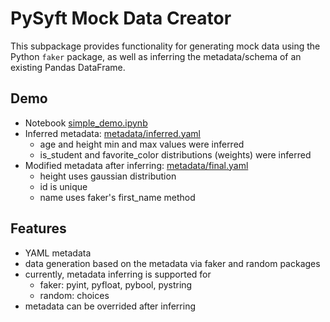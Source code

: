 # PySyft Mock Data Creator

This subpackage provides functionality for generating mock data using the Python `faker` package, as well as inferring the metadata/schema of an existing Pandas DataFrame.

## Demo
* Notebook [simple_demo.ipynb](https://github.com/akalliokoski/PySyft/blob/mock-creator/packages/mockcreator/mockcreator/simple_demo.ipynb)
* Inferred metadata: [metadata/inferred.yaml](https://github.com/akalliokoski/PySyft/blob/mock-creator/packages/mockcreator/metadata/inferred.yaml)
  * age and height min and max values were inferred
  * is_student and favorite_color distributions (weights) were inferred
* Modified metadata after inferring: [metadata/final.yaml](https://github.com/akalliokoski/PySyft/blob/mock-creator/packages/mockcreator/metadata/final.yaml)
  * height uses gaussian distribution
  * id is unique
  * name uses faker's first_name method


## Features

* YAML metadata
* data generation based on the metadata via faker and random packages
* currently, metadata inferring is supported for
  * faker: pyint, pyfloat, pybool, pystring
  * random: choices
* metadata can be overrided after inferring
